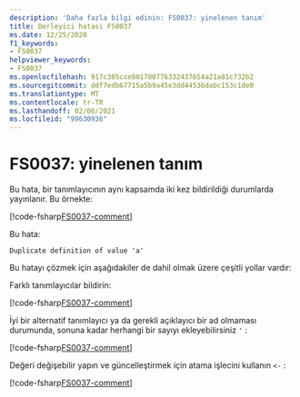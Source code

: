```yaml
---
description: 'Daha fazla bilgi edinin: FS0037: yinelenen tanım'
title: Derleyici hatası FS0037
ms.date: 12/25/2020
f1_keywords:
- FS0037
helpviewer_keywords:
- FS0037
ms.openlocfilehash: 917c305cce801780776332437654a21a81c732b2
ms.sourcegitcommit: ddf7edb67715a5b9a45e3dd44536dabc153c1de0
ms.translationtype: MT
ms.contentlocale: tr-TR
ms.lasthandoff: 02/06/2021
ms.locfileid: "99630936"
---
```

# <a name="fs0037-duplicate-definition"></a>FS0037: yinelenen tanım

Bu hata, bir tanımlayıcının aynı kapsamda iki kez bildirildiği durumlarda yayınlanır. Bu örnekte:

[!code-fsharp[FS0037-comment](~/samples/snippets/fsharp/compiler-messages/fs0037.fsx#L2-L3)]

Bu hata:

```text
Duplicate definition of value 'a'
```

Bu hatayı çözmek için aşağıdakiler de dahil olmak üzere çeşitli yollar vardır:

Farklı tanımlayıcılar bildirin:

[!code-fsharp[FS0037-comment](~/samples/snippets/fsharp/compiler-messages/fs0037.fsx#L6-L7)]

İyi bir alternatif tanımlayıcı ya da gerekli açıklayıcı bir ad olmaması durumunda, sonuna kadar herhangi bir sayıyı ekleyebilirsiniz `'` :

[!code-fsharp[FS0037-comment](~/samples/snippets/fsharp/compiler-messages/fs0037.fsx#L10-L12)]

Değeri değişebilir yapın ve güncelleştirmek için atama işlecini kullanın `<-` :

[!code-fsharp[FS0037-comment](~/samples/snippets/fsharp/compiler-messages/fs0037.fsx#L15-L16)]
